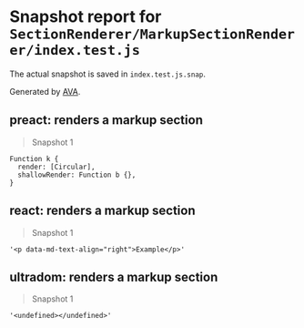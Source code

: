 # Snapshot report for `SectionRenderer/MarkupSectionRenderer/index.test.js`

The actual snapshot is saved in `index.test.js.snap`.

Generated by [AVA](https://ava.li).

## preact: renders a markup section

> Snapshot 1

    Function k {
      render: [Circular],
      shallowRender: Function b {},
    }

## react: renders a markup section

> Snapshot 1

    '<p data-md-text-align="right">Example</p>'

## ultradom: renders a markup section

> Snapshot 1

    '<undefined></undefined>'
